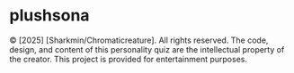 # plushsona 
© [2025] [Sharkmin/Chromaticreature]. All rights reserved.
The code, design, and content of this personality quiz are the intellectual property of the creator. This project is provided for entertainment purposes. 
